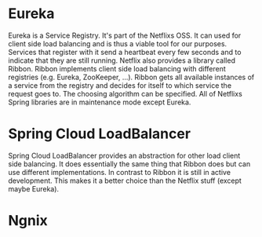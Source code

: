 # Eureka

Eureka is a Service Registry. It's part of the Netflixs OSS. It can used for client side load balancing and is thus a viable tool for our purposes. Services that register with it send a heartbeat every few seconds and to indicate that they are still running. Netflix also provides a library called Ribbon. Ribbon implements client side load balancing with different registries (e.g. Eureka, ZooKeeper, ...). Ribbon gets all available instances of a service from the registry and decides for itself to which service the request goes to. The choosing algorithm can be specified. All of Netflixs Spring libraries are in maintenance mode except Eureka.

# Spring Cloud LoadBalancer

Spring Cloud LoadBalancer provides an abstraction for other load client side balancing. It does essentially the same thing that Ribbon does but can use different implementations. In contrast to Ribbon it is still in active development. This makes it a better choice than the Netflix stuff (except maybe Eureka).

# Ngnix